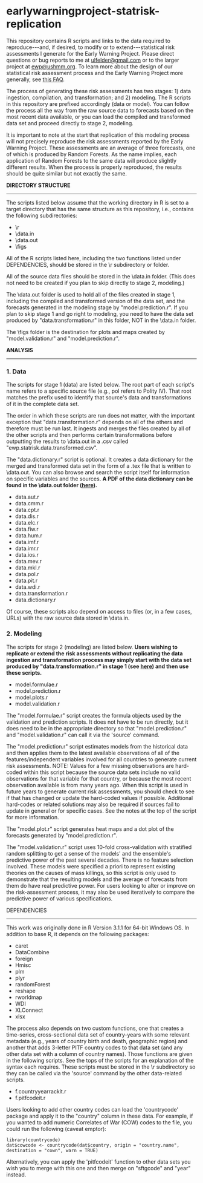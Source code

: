 earlywarningproject-statrisk-replication
========================================

This repository contains R scripts and links to the data required to reproduce---and, if desired, to modify or to extend---statistical risk assessments I generate for the Early Warning Project. Please direct questions or bug reports to me at ulfelder@gmail.com or to the larger project at ewp@ushmm.org. To learn more about the design of our statistical risk assessment process and the Early Warning Project more generally, see [this FAQ](http://cpgearlywarning.wordpress.com/about/frequently-asked-questions/).

The process of generating these risk assessments has two stages: 1) data ingestion, compilation, and transformation; and 2) modeling. The R scripts in this repository are prefixed accordingly (data or model). You can follow the process all the way from the raw source data to forecasts based on the most recent data available, or you can load the compiled and transformed data set and proceed directly to stage 2, modeling.

It is important to note at the start that replication of this modeling process will not precisely reproduce the risk assessments reported by the Early Warning Project. These assessments are an average of three forecasts, one of which is produced by Random Forests. As the name implies, each application of Random Forests to the same data will produce slightly different results. When the process is properly reproduced, the results should be quite similar but not exactly the same. 

__DIRECTORY STRUCTURE__
_______________________

The scripts listed below assume that the working directory in R is set to a target directory that has the same structure as this repository, i.e., contains the following subdirectories:

* \r
* \data.in
* \data.out
* \figs

All of the R scripts listed here, including the two functions listed under DEPENDENCIES, should be stored in the \r subdirectory or folder.

All of the source data files should be stored in the \data.in folder. (This does not need to be created if you plan to skip directly to stage 2, modeling.)

The \data.out folder is used to hold all of the files created in stage 1, including the compiled and transformed version of the data set, and the forecasts generated in the modeling stage by "model.prediction.r". If you plan to skip stage 1 and go right to modeling, you need to have the data set produced by "data.transformation.r" in this folder, NOT in the \data.in folder.

The \figs folder is the destination for plots and maps created by "model.validation.r" and "model.prediction.r".

__ANALYSIS__
____________

### 1. Data

The scripts for stage 1 (data) are listed below. The root part of each script's name refers to a specific source file (e.g., pol refers to Polity IV). That root matches the prefix used to identify that source's data and transformations of it in the complete data set.

The order in which these scripts are run does not matter, with the important exception that "data.transformation.r" depends on all of the others and therefore must be run last. It ingests and merges the files created by all of the other scripts and then performs certain transformations before outputting the results to \data.out in a .csv called "ewp.statrisk.data.transformed.csv".

The "data.dictionary.r" script is optional. It creates a data dictionary for the merged and transformed data set in the form of a .tex file that is written to \data.out. You can also browse and search the script itself for information on specific variables and the sources. **A PDF of the data dictionary can be found in the \data.out folder ([here](https://github.com/ulfelder/earlywarningproject-statrisk-replication/blob/master/data.out/EWP%20Data%20Dictionary%2020140909.pdf)).**

* data.aut.r
* data.cmm.r
* data.cpt.r
* data.dis.r
* data.elc.r
* data.fiw.r
* data.hum.r
* data.imf.r
* data.imr.r
* data.ios.r
* data.mev.r
* data.mkl.r
* data.pol.r
* data.pit.r
* data.wdi.r
* data.transformation.r
* data.dictionary.r

Of course, these scripts also depend on access to files (or, in a few cases, URLs) with the raw source data stored in \data.in. 

### 2. Modeling

The scripts for stage 2 (modeling) are listed below. **Users wishing to replicate or extend the risk assessments without replicating the data ingestion and transformation process may simply start with the data set produced by "data.transformation.r" in stage 1 (see [here](https://github.com/ulfelder/earlywarningproject-statrisk-replication/blob/master/data.out/ewp.statrisk.data.transformed.csv)) and then use these scripts.**

* model.formulae.r
* model.prediction.r
* model.plots.r
* model.validation.r

The "model.formulae.r" script creates the formula objects used by the validation and prediction scripts. It does not have to be run directly, but it does need to be in the appropriate directory so that "model.prediction.r" and "model.validation.r" can call it via the 'source' command.

The "model.prediction.r" script estimates models from the historical data and then applies them to the latest available observations of all of the features/independent variables involved for all countries to generate current risk assessments. NOTE: Values for a few missing observations are hard-coded within this script because the source data sets include no valid observations for that variable for that country, or because the most recent observation available is from many years ago. When this script is used in future years to generate current risk assessments, you should check to see if that has changed or update the hard-coded values if possible. Additional hard-codes or related solutions may also be required if sources fail to update in general or for specific cases. See the notes at the top of the script for more information.

The "model.plot.r" script generates heat maps and a dot plot of the forecasts generated by "model.prediction.r".

The "model.validation.r" script uses 10-fold cross-validation with stratified random splitting to get a sense of the models' and the ensemble's predictive power of the past several decades. There is no feature selection involved. These models were specified a priori to represent existing theories on the causes of mass killings, so this script is only used to demonstrate that the resulting models and the average of forecasts from them do have real predictive power. For users looking to alter or improve on the risk-assessment process, it may also be used iteratively to compare the predictive power of various specifications.

DEPENDENCIES
____________

This work was originally done in R Version 3.1.1 for 64-bit Windows OS. In addition to base R, it depends on the following packages:

* caret
* DataCombine
* foreign
* Hmisc
* plm
* plyr
* randomForest
* reshape
* rworldmap
* WDI
* XLConnect
* xlsx

The process also depends on two custom functions, one that creates a time-series, cross-sectional data set of country-years with some relevant metadata (e.g., years of country birth and death, geographic region) and another that adds 3-letter PITF country codes to that data set (and any other data set with a column of country names). Those functions are given in the following scripts. See the tops of the scripts for an explanation of the syntax each requires. These scripts must be stored in the \r subdirectory so they can be called via the 'source' command by the other data-related scripts.

* f.countryyearrackit.r
* f.pitfcodeit.r

Users looking to add other country codes can load the 'countrycode' package and apply it to the "country" column in these data. For example, if you wanted to add numeric Correlates of War (COW) codes to the file, you could run the following (caveat emptor):

    library(countrycode)
    dat$cowcode <- countrycode(dat$country, origin = "country.name", destination = "cown", warn = TRUE)

Alternatively, you can apply the 'pitfcodeit' function to other data sets you wish you to merge with this one and then merge on "sftgcode" and "year" instead.
